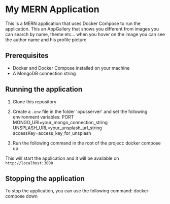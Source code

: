 # My MERN Application

This is a MERN application that uses Docker Compose to run the application.
This an AppGallery that shows you different from images you can search by name, theme etc...
when you hover on the image you can see the author name and his profile picture 
## Prerequisites

- Docker and Docker Compose installed on your machine
- A MongoDB connection string

## Running the application

1. Clone this repository

2. Create a `.env` file in the folder 'opusserver' and set the following environment variables:
   PORT
   MONGO_URI=your_mongo_connection_string
   UNSPLASH_URL=your_unsplash_url_string
   accessKey=access_key_for_unsplash

3. Run the following command in the root of the project:
   docker compose up

This will start the application and it will be available on `http://localhost:3000`

## Stopping the application

To stop the application, you can use the following command:
docker-compose down
